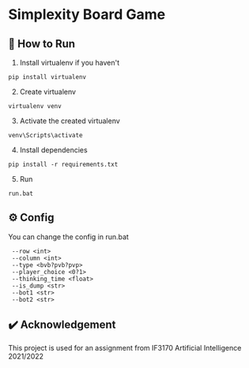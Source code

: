 # Simplexity Board Game

## 📖  How to Run

1. Install virtualenv if you haven't
```
pip install virtualenv
```
2. Create virtualenv
```
virtualenv venv
```

3. Activate the created virtualenv
```
venv\Scripts\activate
```

4. Install dependencies
```
pip install -r requirements.txt
```

5. Run
```
run.bat
```

## ⚙️ Config
You can change the config in run.bat
```
 --row <int>
 --column <int>
 --type <bvb?pvb?pvp>
 --player_choice <0?1>
 --thinking_time <float>
 --is_dump <str>
 --bot1 <str>
 --bot2 <str>
```

## ✔️ Acknowledgement
This project is used for an assignment from IF3170 Artificial Intelligence 2021/2022